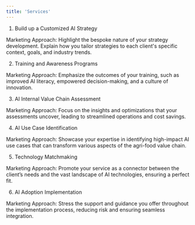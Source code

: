 ```yaml
---
title: 'Services'
---
```


1. Build up a Customized AI Strategy

Marketing Approach: Highlight the bespoke nature of your strategy development.
Explain how you tailor strategies to each client's specific context, goals, and industry
trends.

2. Training and Awareness Programs

Marketing Approach: Emphasize the outcomes of your training, such as improved AI
literacy, empowered decision-making, and a culture of innovation.

3. AI Internal Value Chain Assessment

Marketing Approach: Focus on the insights and optimizations that your assessments
uncover, leading to streamlined operations and cost savings.

4. AI Use Case Identification

Marketing Approach: Showcase your expertise in identifying high-impact AI use cases
that can transform various aspects of the agri-food value chain.

5. Technology Matchmaking

Marketing Approach: Promote your service as a connector between the client’s needs
and the vast landscape of AI technologies, ensuring a perfect fit.

6. AI Adoption Implementation

Marketing Approach: Stress the support and guidance you offer throughout the
implementation process, reducing risk and ensuring seamless integration.
